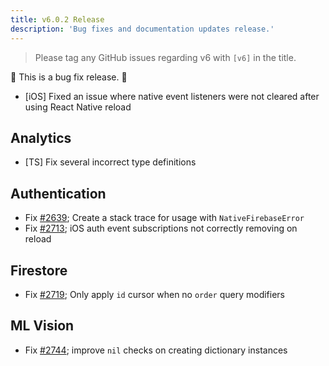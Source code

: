 ```yaml
---
title: v6.0.2 Release
description: 'Bug fixes and documentation updates release.'
---
```


> Please tag any GitHub issues regarding v6 with `[v6]` in the title.

🐞 This is a bug fix release. 🐞

- [iOS] Fixed an issue where native event listeners were not cleared after using React Native reload

## Analytics

- [TS] Fix several incorrect type definitions

## Authentication

- Fix [#2639](https://github.com/invertase/react-native-firebase/issues/2639); Create a stack trace for usage with `NativeFirebaseError`
- Fix [#2713](https://github.com/invertase/react-native-firebase/issues/2713); iOS auth event subscriptions not correctly removing on reload

## Firestore

- Fix [#2719](https://github.com/invertase/react-native-firebase/issues/2719); Only apply `id` cursor when no `order` query modifiers

## ML Vision

- Fix [#2744](https://github.com/invertase/react-native-firebase/issues/2744); improve `nil` checks on creating dictionary instances
